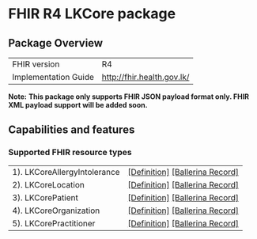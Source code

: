 
# FHIR R4 LKCore package

## Package Overview

|                      |                      |
|----------------------|----------------------|
| FHIR version         | R4                   |
| Implementation Guide | http://fhir.health.gov.lk/               |


**Note:**
**This package only supports FHIR JSON payload format only. FHIR XML payload support will be added soon.**

## Capabilities and features

### Supported FHIR resource types

|                  |                                             |
|------------------|---------------------------------------------|
| 1). LKCoreAllergyIntolerance | [[Definition]][s1] [[Ballerina Record]][m1] |
| 2). LKCoreLocation | [[Definition]][s2] [[Ballerina Record]][m2] |
| 3). LKCorePatient | [[Definition]][s3] [[Ballerina Record]][m3] |
| 4). LKCoreOrganization | [[Definition]][s4] [[Ballerina Record]][m4] |
| 5). LKCorePractitioner | [[Definition]][s5] [[Ballerina Record]][m5] |

[m1]: https://lib.ballerina.io/ballerinax/health.fhir.r4.lkcore010/1.0.0#LKCoreAllergyIntolerance
[m2]: https://lib.ballerina.io/ballerinax/health.fhir.r4.lkcore010/1.0.0#LKCoreLocation
[m3]: https://lib.ballerina.io/ballerinax/health.fhir.r4.lkcore010/1.0.0#LKCorePatient
[m4]: https://lib.ballerina.io/ballerinax/health.fhir.r4.lkcore010/1.0.0#LKCoreOrganization
[m5]: https://lib.ballerina.io/ballerinax/health.fhir.r4.lkcore010/1.0.0#LKCorePractitioner

[s1]: http://fhir.health.gov.lk/StructureDefinition/lk-core-allergy-intolerance
[s2]: http://fhir.health.gov.lk/StructureDefinition/lk-core-location
[s3]: http://fhir.health.gov.lk/StructureDefinition/lk-core-patient-profile
[s4]: http://fhir.health.gov.lk/StructureDefinition/lk-core-organization
[s5]: http://fhir.health.gov.lk/StructureDefinition/lk-core-practitioner
